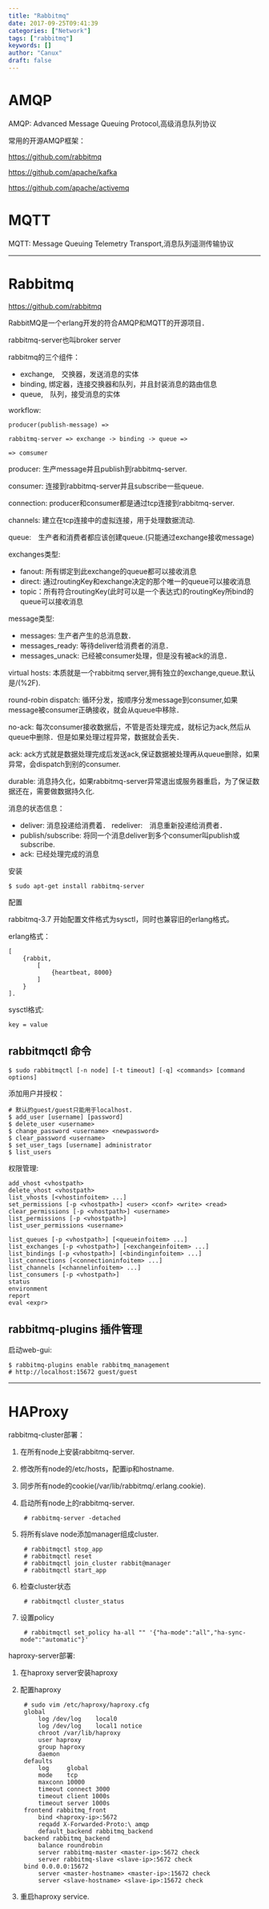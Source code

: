 ```yaml
---
title: "Rabbitmq"
date: 2017-09-25T09:41:39
categories: ["Network"]
tags: ["rabbitmq"]
keywords: []
author: "Canux"
draft: false
---
```


# AMQP

AMQP: Advanced Message Queuing Protocol,高级消息队列协议

常用的开源AMQP框架：

<https://github.com/rabbitmq>

<https://github.com/apache/kafka>

<https://github.com/apache/activemq>

# MQTT

MQTT: Message Queuing Telemetry Transport,消息队列遥测传输协议

***

# Rabbitmq

<https://github.com/rabbitmq>

RabbitMQ是一个erlang开发的符合AMQP和MQTT的开源项目．

rabbitmq-server也叫broker server

rabbitmq的三个组件：

* exchange,　交换器，发送消息的实体
* binding, 绑定器，连接交换器和队列，并且封装消息的路由信息
* queue,　队列，接受消息的实体

workflow:

    producer(publish-message) =>

    rabbitmq-server => exchange -> binding -> queue =>

    => comsumer

producer: 生产message并且publish到rabbitmq-server.

consumer: 连接到rabbitmq-server并且subscribe一些queue.

connection: producer和consumer都是通过tcp连接到rabbitmq-server.

channels: 建立在tcp连接中的虚拟连接，用于处理数据流动.

queue:　生产者和消费者都应该创建queue.(只能通过exchange接收message)

exchanges类型:

* fanout: 所有绑定到此exchange的queue都可以接收消息
* direct: 通过routingKey和exchange决定的那个唯一的queue可以接收消息
* topic：所有符合routingKey(此时可以是一个表达式)的routingKey所bind的queue可以接收消息

message类型:

* messages: 生产者产生的总消息数．
* messages_ready: 等待deliver给消费者的消息．
* messages_unack: 已经被consumer处理，但是没有被ack的消息．

virtual hosts: 本质就是一个rabbitmq server,拥有独立的exchange,queue.默认是/(%2F).

round-robin dispatch: 循环分发，按顺序分发message到consumer,如果message被consumer正确接收，就会从queue中移除．

no-ack: 每次consumer接收数据后，不管是否处理完成，就标记为ack,然后从queue中删除．但是如果处理过程异常，数据就会丢失．

ack: ack方式就是数据处理完成后发送ack,保证数据被处理再从queue删除，如果异常，会dispatch到别的consumer.

durable: 消息持久化，如果rabbitmq-server异常退出或服务器重启，为了保证数据还在，需要做数据持久化.

消息的状态信息：

* deliver: 消息投递给消费着．
  redeliver:　消息重新投递给消费者．
* publish/subscribe: 将同一个消息deliver到多个consumer叫publish或subscribe.
* ack: 已经处理完成的消息

安装

    $ sudo apt-get install rabbitmq-server

配置

rabbitmq-3.7 开始配置文件格式为sysctl，同时也兼容旧的erlang格式。

erlang格式：

    [
        {rabbit,
            [
                {heartbeat, 8000}
            ]
        }
    ].

sysctl格式:

    key = value

## rabbitmqctl 命令

    $ sudo rabbitmqctl [-n node] [-t timeout] [-q] <commands> [command options]

添加用户并授权：

    # 默认的guest/guest只能用于localhost.
    $ add_user [username] [password]
    $ delete_user <username>
    $ change_password <username> <newpassword>
    $ clear_password <username>
    $ set_user_tags [username] administrator
    $ list_users

权限管理:

    add_vhost <vhostpath>
    delete_vhost <vhostpath>
    list_vhosts [<vhostinfoitem> ...]
    set_permissions [-p <vhostpath>] <user> <conf> <write> <read>
    clear_permissions [-p <vhostpath>] <username>
    list_permissions [-p <vhostpath>]
    list_user_permissions <username>

    list_queues [-p <vhostpath>] [<queueinfoitem> ...]
    list_exchanges [-p <vhostpath>] [<exchangeinfoitem> ...]
    list_bindings [-p <vhostpath>] [<bindinginfoitem> ...]
    list_connections [<connectioninfoitem> ...]
    list_channels [<channelinfoitem> ...]
    list_consumers [-p <vhostpath>]
    status
    environment
    report
    eval <expr>

## rabbitmq-plugins 插件管理

启动web-gui:

    $ rabbitmq-plugins enable rabbitmq_management
    # http://localhost:15672 guest/guest

***

# HAProxy

rabbitmq-cluster部署：

1. 在所有node上安装rabbitmq-server.
2. 修改所有node的/etc/hosts，配置ip和hostname.
3. 同步所有node的cookie(/var/lib/rabbitmq/.erlang.cookie).
4. 启动所有node上的rabbitmq-server.

        # rabbitmq-server -detached

6. 将所有slave node添加manager组成cluster.

        # rabbitmqctl stop_app
        # rabbitmqctl reset
        # rabbitmqctl join_cluster rabbit@manager
        # rabbitmqctl start_app

7. 检查cluster状态

        # rabbitmqctl cluster_status

8. 设置policy

        # rabbitmqctl set_policy ha-all "" '{"ha-mode":"all","ha-sync-mode":"automatic"}'

haproxy-server部署:

1. 在haproxy server安装haproxy
2. 配置haproxy

        # sudo vim /etc/haproxy/haproxy.cfg
        global
            log /dev/log    local0
            log /dev/log    local1 notice
            chroot /var/lib/haproxy
            user haproxy
            group haproxy
            daemon
        defaults
            log     global
            mode    tcp
            maxconn 10000
            timeout connect 3000
            timeout client 1000s
            timeout server 1000s
        frontend rabbitmq_front
            bind <haproxy-ip>:5672
            reqadd X-Forwarded-Proto:\ amqp
            default_backend rabbitmq_backend
        backend rabbitmq_backend
            balance roundrobin
            server rabbitmq-master <master-ip>:5672 check
            server rabbitmq-slave <slave-ip>:5672 check
        bind 0.0.0.0:15672
            server <master-hostname> <master-ip>:15672 check
            server <slave-hostname> <slave-ip>:15672 check

3. 重启haproxy service.
